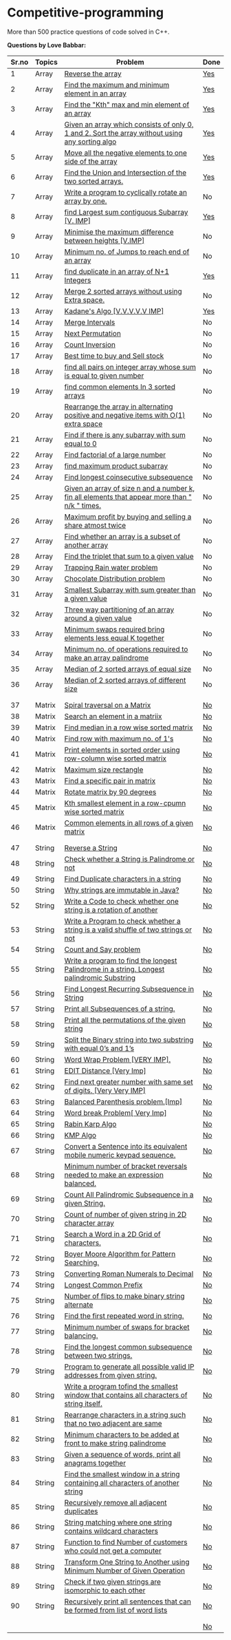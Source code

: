 # Competitive-programming
More than 500 practice questions of code solved in C++.




**Questions by Love Babbar:**


|Sr.no|Topics|Problem|Done|
|-----|------|-------|----|
|1|Array|[Reverse the array](https://www.geeksforgeeks.org/write-a-program-to-reverse-an-array-or-string/)|[Yes](https://github.com/psp290/Competitive-programming/blob/main/Array/ReverseString.cpp)|
|2|Array|[Find the maximum and minimum element in an array](https://www.geeksforgeeks.org/maximum-and-minimum-in-an-array/)|[Yes](https://github.com/psp290/Competitive-programming/blob/main/Array/ReverseString.cpp)|
|3|Array|[Find the "Kth" max and min element of an array ](https://practice.geeksforgeeks.org/problems/kth-smallest-element/0)|[Yes](https://github.com/psp290/Competitive-programming/blob/main/Array/kthSmallestElement.cpp)|
|4|Array|[Given an array which consists of only 0, 1 and 2. Sort the array without using any sorting algo](https://practice.geeksforgeeks.org/problems/sort-an-array-of-0s-1s-and-2s/0)|[Yes](https://github.com/psp290/Competitive-programming/blob/main/Array/Sort012.cpp)|
|5|Array|[Move all the negative elements to one side of the array ](https://www.geeksforgeeks.org/move-negative-numbers-beginning-positive-end-constant-extra-space/)|[Yes](https://github.com/psp290/Competitive-programming/blob/main/Array/Front-Back+.cpp)|
|6|Array|[Find the Union and Intersection of the two sorted arrays.](https://practice.geeksforgeeks.org/problems/union-of-two-arrays/0)|[Yes](https://github.com/psp290/Competitive-programming/blob/main/Array/UnionIntersection.cpp)|
|7|Array|[Write a program to cyclically rotate an array by one.](https://practice.geeksforgeeks.org/problems/cyclically-rotate-an-array-by-one/0)|No|
|8|Array|[find Largest sum contiguous Subarray [V. IMP]](https://practice.geeksforgeeks.org/problems/kadanes-algorithm/0)|[Yes](https://github.com/psp290/Competitive-programming/blob/main/Array/ReverseString.cpp)|
|9|Array|[Minimise the maximum difference between heights [V.IMP]](https://practice.geeksforgeeks.org/problems/minimize-the-heights3351/1)|No|
|10|Array|[Minimum no. of Jumps to reach end of an array](https://practice.geeksforgeeks.org/problems/minimum-number-of-jumps/0)|No|
|11|Array|[find duplicate in an array of N+1 Integers](https://leetcode.com/problems/find-the-duplicate-number/)|[Yes](https://github.com/psp290/Competitive-programming/blob/main/Array/ReverseString.cpp)|
|12|Array|[Merge 2 sorted arrays without using Extra space.](https://practice.geeksforgeeks.org/problems/merge-two-sorted-arrays5135/1)|No|
|13|Array|[Kadane's Algo [V.V.V.V.V IMP]](https://practice.geeksforgeeks.org/problems/kadanes-algorithm/0)|[Yes](https://github.com/psp290/Competitive-programming/blob/main/Array/KadaneAlgo.cpp)|
|14|Array|[Merge Intervals](https://leetcode.com/problems/merge-intervals/)|No|
|15|Array|[Next Permutation](https://leetcode.com/problems/next-permutation/)|No|
|16|Array|[Count Inversion](https://practice.geeksforgeeks.org/problems/inversion-of-array/0)|No|
|17|Array|[Best time to buy and Sell stock](https://leetcode.com/problems/best-time-to-buy-and-sell-stock/)|No|
|18|Array|[find all pairs on integer array whose sum is equal to given number](https://practice.geeksforgeeks.org/problems/count-pairs-with-given-sum5022/1)|No|
|19|Array|[find common elements In 3 sorted arrays](https://practice.geeksforgeeks.org/problems/common-elements1132/1)|No|
|20|Array|[Rearrange the array in alternating positive and negative items with O(1) extra space](https://www.geeksforgeeks.org/rearrange-array-alternating-positive-negative-items-o1-extra-space/)|No|
|21|Array|[Find if there is any subarray with sum equal to 0](https://practice.geeksforgeeks.org/problems/subarray-with-0-sum/0)|No|
|22|Array|[Find factorial of a large number](https://practice.geeksforgeeks.org/problems/factorials-of-large-numbers/0)|No|
|23|Array|[find maximum product subarray ](https://practice.geeksforgeeks.org/problems/maximum-product-subarray3604/1)|No|
|24|Array|[Find longest coinsecutive subsequence](https://practice.geeksforgeeks.org/problems/longest-consecutive-subsequence/0)|No|
|25|Array|[Given an array of size n and a number k, fin all elements that appear more than " n/k " times.](https://www.geeksforgeeks.org/given-an-array-of-of-size-n-finds-all-the-elements-that-appear-more-than-nk-times/)|No|
|26|Array|[Maximum profit by buying and selling a share atmost twice](https://www.geeksforgeeks.org/maximum-profit-by-buying-and-selling-a-share-at-most-twice/)|No|
|27|Array|[Find whether an array is a subset of another array](https://practice.geeksforgeeks.org/problems/array-subset-of-another-array/0)|No|
|28|Array|[Find the triplet that sum to a given value](https://practice.geeksforgeeks.org/problems/triplet-sum-in-array/0)|No|
|29|Array|[Trapping Rain water problem](https://practice.geeksforgeeks.org/problems/trapping-rain-water/0)|No|
|30|Array|[Chocolate Distribution problem](https://practice.geeksforgeeks.org/problems/chocolate-distribution-problem/0)|No|
|31|Array|[Smallest Subarray with sum greater than a given value](https://practice.geeksforgeeks.org/problems/smallest-subarray-with-sum-greater-than-x/0)|No|
|32|Array|[Three way partitioning of an array around a given value](https://practice.geeksforgeeks.org/problems/three-way-partitioning/1)|No|
|33|Array|[Minimum swaps required bring elements less equal K together](https://practice.geeksforgeeks.org/problems/minimum-swaps-required-to-bring-all-elements-less-than-or-equal-to-k-together/0)|No|
|34|Array|[Minimum no. of operations required to make an array palindrome](https://practice.geeksforgeeks.org/problems/palindromic-array/0)|No|
|35|Array|[Median of 2 sorted arrays of equal size](https://practice.geeksforgeeks.org/problems/find-the-median0527/1)|No|
|36|Array|[Median of 2 sorted arrays of different size](https://www.geeksforgeeks.org/median-of-two-sorted-arrays-of-different-sizes/)|No|
|||||
|||||
|37|Matrix|[Spiral traversal on a Matrix](https://practice.geeksforgeeks.org/problems/spirally-traversing-a-matrix/0)|[No]()|
|38|Matrix|[Search an element in a matriix](https://leetcode.com/problems/search-a-2d-matrix/)|[No]()|
|39|Matrix|[Find median in a row wise sorted matrix](https://practice.geeksforgeeks.org/problems/median-in-a-row-wise-sorted-matrix1527/1)|[No]()|
|40|Matrix|[Find row with maximum no. of 1's](https://practice.geeksforgeeks.org/problems/row-with-max-1s0023/1)|[No]()|
|41|Matrix|[Print elements in sorted order using row-column wise sorted matrix](https://practice.geeksforgeeks.org/problems/sorted-matrix/0)|[No]()|
|42|Matrix|[Maximum size rectangle](https://practice.geeksforgeeks.org/problems/max-rectangle/1)|[No]()|
|43|Matrix|[Find a specific pair in matrix](https://www.geeksforgeeks.org/find-a-specific-pair-in-matrix/)|[No]()|
|44|Matrix|[Rotate matrix by 90 degrees](https://www.geeksforgeeks.org/rotate-a-matrix-by-90-degree-in-clockwise-direction-without-using-any-extra-space/)|[No]()|
|45|Matrix|[Kth smallest element in a row-cpumn wise sorted matrix](https://practice.geeksforgeeks.org/problems/kth-element-in-matrix/1)|[No]()|
|46|Matrix|[Common elements in all rows of a given matrix](https://www.geeksforgeeks.org/common-elements-in-all-rows-of-a-given-matrix/)|[No]()|
|||||
|||||
|47|String|[Reverse a String](https://leetcode.com/problems/reverse-string/)|[No]()|
|48|String|[Check whether a String is Palindrome or not](https://practice.geeksforgeeks.org/problems/palindrome-string0817/1)|[No]()|
|49|String|[Find Duplicate characters in a string](https://www.geeksforgeeks.org/print-all-the-duplicates-in-the-input-string/)|[No]()|
|50|String|[Why strings are immutable in Java?]()|[No]()|
|52|String|[Write a Code to check whether one string is a rotation of another](https://www.geeksforgeeks.org/a-program-to-check-if-strings-are-rotations-of-each-other/)|[No]()|
|53|String|[Write a Program to check whether a string is a valid shuffle of two strings or not](https://www.programiz.com/java-programming/examples/check-valid-shuffle-of-strings)|[No]()|
|54|String|[Count and Say problem](https://leetcode.com/problems/count-and-say/)|[No]()|
|55|String|[Write a program to find the longest Palindrome in a string. Longest palindromic Substring](https://practice.geeksforgeeks.org/problems/longest-palindrome-in-a-string/0)|[No]()|
|56|String|[Find Longest Recurring Subsequence in String](https://practice.geeksforgeeks.org/problems/longest-repeating-subsequence/0)|[No]()|
|57|String|[Print all Subsequences of a string.](https://www.geeksforgeeks.org/print-subsequences-string/)|[No]()|
|58|String|[Print all the permutations of the given string](https://practice.geeksforgeeks.org/problems/permutations-of-a-given-string/0)|[No]()|
|59|String|[Split the Binary string into two substring with equal 0’s and 1’s](https://www.geeksforgeeks.org/split-the-binary-string-into-substrings-with-equal-number-of-0s-and-1s/)|[No]()|
|60|String|[Word Wrap Problem [VERY IMP].](https://practice.geeksforgeeks.org/problems/word-wrap/0)|[No]()|
|61|String|[EDIT Distance [Very Imp]](https://practice.geeksforgeeks.org/problems/edit-distance3702/1)|[No]()|
|62|String|[Find next greater number with same set of digits. [Very Very IMP]](https://practice.geeksforgeeks.org/problems/next-permutation/0)|[No]()|
|63|String|[Balanced Parenthesis problem.[Imp]](https://practice.geeksforgeeks.org/problems/parenthesis-checker/0)|[No]()|
|64|String|[Word break Problem[ Very Imp]](https://practice.geeksforgeeks.org/problems/word-break/0)|[No]()|
|65|String|[Rabin Karp Algo](https://www.geeksforgeeks.org/rabin-karp-algorithm-for-pattern-searching/)|[No]()|
|66|String|[KMP Algo](https://practice.geeksforgeeks.org/problems/longest-prefix-suffix2527/1)|[No]()|
|67|String|[Convert a Sentence into its equivalent mobile numeric keypad sequence.](https://www.geeksforgeeks.org/convert-sentence-equivalent-mobile-numeric-keypad-sequence/)|[No]()|
|68|String|[Minimum number of bracket reversals needed to make an expression balanced.](https://practice.geeksforgeeks.org/problems/count-the-reversals/0)|[No]()|
|69|String|[Count All Palindromic Subsequence in a given String.](https://practice.geeksforgeeks.org/problems/count-palindromic-subsequences/1)|[No]()|
|70|String|[Count of number of given string in 2D character array](https://www.geeksforgeeks.org/find-count-number-given-string-present-2d-character-array/)|[No]()|
|71|String|[Search a Word in a 2D Grid of characters.](https://practice.geeksforgeeks.org/problems/find-the-string-in-grid/0)|[No]()|
|72|String|[Boyer Moore Algorithm for Pattern Searching.](https://www.geeksforgeeks.org/boyer-moore-algorithm-for-pattern-searching/)|[No]()|
|73|String|[Converting Roman Numerals to Decimal](https://practice.geeksforgeeks.org/problems/roman-number-to-integer/0)|[No]()|
|74|String|[Longest Common Prefix](https://leetcode.com/problems/longest-common-prefix/)|[No]()|
|75|String|[Number of flips to make binary string alternate](https://practice.geeksforgeeks.org/problems/min-number-of-flips/0)|[No]()|
|76|String|[Find the first repeated word in string.](https://practice.geeksforgeeks.org/problems/second-most-repeated-string-in-a-sequence/0)|[No]()|
|77|String|[Minimum number of swaps for bracket balancing.](https://practice.geeksforgeeks.org/problems/minimum-swaps-for-bracket-balancing/0)|[No]()|
|78|String|[Find the longest common subsequence between two strings.](https://practice.geeksforgeeks.org/problems/longest-common-subsequence/0)|[No]()|
|79|String|[Program to generate all possible valid IP addresses from given  string.](https://www.geeksforgeeks.org/program-generate-possible-valid-ip-addresses-given-string/)|[No]()|
|80|String|[Write a program tofind the smallest window that contains all characters of string itself.](https://practice.geeksforgeeks.org/problems/smallest-distant-window/0)|[No]()|
|81|String|[Rearrange characters in a string such that no two adjacent are same](https://practice.geeksforgeeks.org/problems/rearrange-characters/0)|[No]()|
|82|String|[Minimum characters to be added at front to make string palindrome](https://www.geeksforgeeks.org/minimum-characters-added-front-make-string-palindrome/)|[No]()|
|83|String|[Given a sequence of words, print all anagrams together](https://practice.geeksforgeeks.org/problems/k-anagrams-1/0)|[No]()|
|84|String|[Find the smallest window in a string containing all characters of another string](https://practice.geeksforgeeks.org/problems/smallest-window-in-a-string-containing-all-the-characters-of-another-string/0)|[No]()|
|85|String|[Recursively remove all adjacent duplicates](https://practice.geeksforgeeks.org/problems/consecutive-elements/0)|[No]()|
|86|String|[String matching where one string contains wildcard characters](https://practice.geeksforgeeks.org/problems/wildcard-string-matching/0)|[No]()|
|87|String|[Function to find Number of customers who could not get a computer](https://www.geeksforgeeks.org/function-to-find-number-of-customers-who-could-not-get-a-computer/)|[No]()|
|88|String|[Transform One String to Another using Minimum Number of Given Operation](https://www.geeksforgeeks.org/transform-one-string-to-another-using-minimum-number-of-given-operation/)|[No]()|
|89|String|[Check if two given strings are isomorphic to each other](https://practice.geeksforgeeks.org/problems/isomorphic-strings/0)|[No]()|
|90|String|[Recursively print all sentences that can be formed from list of word lists](https://www.geeksforgeeks.org/recursively-print-all-sentences-that-can-be-formed-from-list-of-word-lists/)|[No]()|
|||||
|||||
|||[]()|[No]()|

